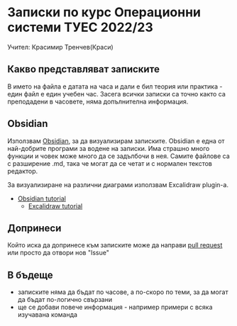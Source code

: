 # Записки по курс Операционни системи ТУЕС 2022/23
Учител: Красимир Тренчев(Краси)


## Какво представляват записките
В името на файла е датата на часа и дали е бил теория или практика - един файл е един учебен час. Засега всички записки са точно както са преподадени в часовете, няма допълнителна информация. 

## Obsidian
Използвам [Obsidian](https://obsidian.md/), за да визуализирам записките. Obsidian е една от най-добрите програми за водене на записки. Има страшно много функции и човек може много да се задълбочи в нея. Самите файлове са с разширение .md, така че могат да се четат и с нормален текстов редактор. 

За визуализиране на различни диаграми използвам Excalidraw plugin-а.

- [Obsidian tutorial]([https://www.youtube.com/watch?v=QgbLb6QCK88&ab_channel=LinkingYourThinking](https://www.youtube.com/watch?v=jAPn6yqrDxQ&ab_channel=JohnMavrick))
    - [Excalidraw tutorial](https://www.youtube.com/watch?v=UxJLLYtgDKE&list=PL6mqgtMZ4NP2jb4K3q2xqlaZowKntGu7k&ab_channel=Zsolt%27sVisualPersonalKnowledgeManagement)

## Допринеси
Който иска да допринесе към записките може да направи [pull request](https://www.howtogeek.com/devops/what-are-git-pull-requests-and-how-do-you-use-them/) или просто да отвори нов "Issue"

## В бъдеще
- записките няма да бъдат по часове, а по-скоро по теми, за да могат да бъдат по-логично свързани
- ще се добави повече информация - например примери с всяка изучавана команда
